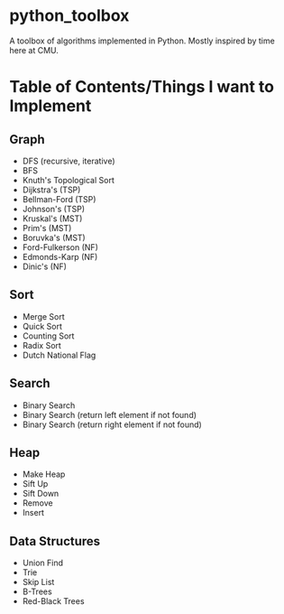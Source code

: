 # python_toolbox
A toolbox of algorithms implemented in Python.
Mostly inspired by time here at CMU.

# Table of Contents/Things I want to Implement

## Graph
- DFS (recursive, iterative)
- BFS 
- Knuth's Topological Sort
- Dijkstra's (TSP)
- Bellman-Ford (TSP)
- Johnson's (TSP)
- Kruskal's (MST)
- Prim's (MST)
- Boruvka's (MST)
- Ford-Fulkerson (NF)
- Edmonds-Karp (NF)
- Dinic's (NF)

## Sort
- Merge Sort
- Quick Sort
- Counting Sort
- Radix Sort
- Dutch National Flag

## Search
- Binary Search
- Binary Search (return left element if not found)
- Binary Search (return right element if not found)

## Heap
- Make Heap
- Sift Up
- Sift Down
- Remove
- Insert

## Data Structures
- Union Find
- Trie
- Skip List
- B-Trees
- Red-Black Trees

